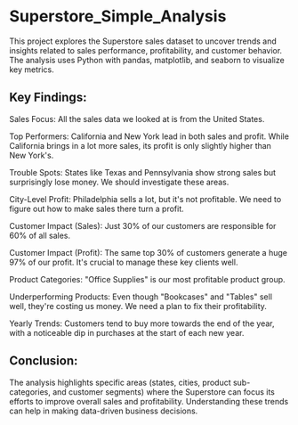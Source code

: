 # Superstore_Simple_Analysis

This project explores the Superstore sales dataset to uncover trends and insights related to sales performance, profitability, and customer behavior. The analysis uses Python with pandas, matplotlib, and seaborn to visualize key metrics.

## Key Findings:
Sales Focus: All the sales data we looked at is from the United States.

Top Performers: California and New York lead in both sales and profit. While California brings in a lot more sales, its profit is only slightly higher than New York's.

Trouble Spots: States like Texas and Pennsylvania show strong sales but surprisingly lose money. We should investigate these areas.

City-Level Profit: Philadelphia sells a lot, but it's not profitable. We need to figure out how to make sales there turn a profit.

Customer Impact (Sales): Just 30% of our customers are responsible for 60% of all sales.

Customer Impact (Profit): The same top 30% of customers generate a huge 97% of our profit. It's crucial to manage these key clients well.

Product Categories: "Office Supplies" is our most profitable product group.

Underperforming Products: Even though "Bookcases" and "Tables" sell well, they're costing us money. We need a plan to fix their profitability.

Yearly Trends: Customers tend to buy more towards the end of the year, with a noticeable dip in purchases at the start of each new year.

## Conclusion:
The analysis highlights specific areas (states, cities, product sub-categories, and customer segments) where the Superstore can focus its efforts to improve overall sales and profitability. Understanding these trends can help in making data-driven business decisions.
